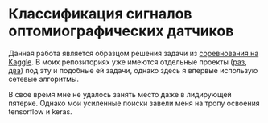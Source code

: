 # Классификация сигналов оптомиографических датчиков

Данная работа является образцом решения задачи из [соревнования на Kaggle](https://www.kaggle.com/competitions/motorica-skillfactory-internship-test-task-2023-12/overview). В моих репозиториях уже имеются отдельные проекты ([раз](https://github.com/khav-i/ml_works_tau/tree/master/Classification%20of%20OMG-sensors%20signals), [два](https://github.com/khav-i/Work-with-OMG-sensors-data)) под эту и подобные ей задачи, однако здесь я впервые использую сетевые алгоритмы.

В свое время мне не удалось занять место даже в лидирующей пятерке. Однако мои усиленные поиски завели меня на тропу освоения tensorflow и keras.
